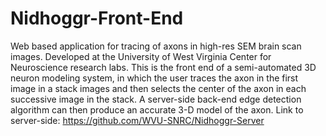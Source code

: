 # Nidhoggr-Front-End
Web based application for tracing of axons in high-res SEM brain scan images. 
Developed at the University of West Virginia Center for Neuroscience research labs. This is the front end of a semi-automated 3D
neuron modeling system, in which the user traces the axon in the first image in a stack images and then selects the center of the
axon in each successive image in the stack. A server-side back-end edge detection algorithm can then produce an accurate 3-D
model of the axon. 
Link to server-side: https://github.com/WVU-SNRC/Nidhoggr-Server
